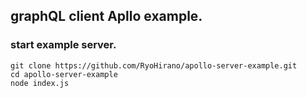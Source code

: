 ## graphQL client Apllo example.

### start example server.

```
git clone https://github.com/RyoHirano/apollo-server-example.git
cd apollo-server-example
node index.js
```
